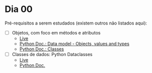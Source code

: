 # Dia 00

Pré-requisitos a serem estudados (existem outros não listados aqui):

- [ ] Objetos, com foco em métodos e atributos
  - [Live](https://www.youtube.com/watch?v=BALM_oJcJL4)
  - [Python Doc.: Data model - Objects, values and types](https://docs.python.org/pt-br/3/reference/datamodel.html)
  - [Python Doc.: Classes](https://docs.python.org/pt-br/3/tutorial/classes.html)
- [ ] Classes de dados: Python Dataclasses
  - [Live](https://www.youtube.com/watch?v=NtZY3AmsBSk)
  - [Python Doc.](https://docs.python.org/pt-br/3/library/dataclasses.html)
